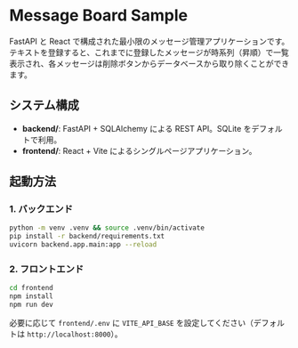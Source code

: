 # Message Board Sample

FastAPI と React で構成された最小限のメッセージ管理アプリケーションです。テキストを登録すると、これまでに登録したメッセージが時系列（昇順）で一覧表示され、各メッセージは削除ボタンからデータベースから取り除くことができます。

## システム構成

- **backend/**: FastAPI + SQLAlchemy による REST API。SQLite をデフォルトで利用。
- **frontend/**: React + Vite によるシングルページアプリケーション。

## 起動方法

### 1. バックエンド
```bash
python -m venv .venv && source .venv/bin/activate
pip install -r backend/requirements.txt
uvicorn backend.app.main:app --reload
```

### 2. フロントエンド
```bash
cd frontend
npm install
npm run dev
```

必要に応じて `frontend/.env` に `VITE_API_BASE` を設定してください（デフォルトは `http://localhost:8000`）。
